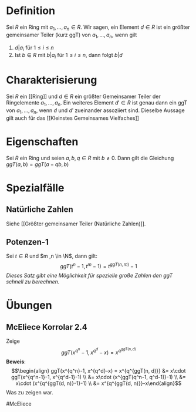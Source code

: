 # Definition
Sei $R$ ein Ring mit $a_1, ..., a_n \in R$. Wir sagen, ein Element $d \in R$ ist ein größter gemeinsamer Teiler (kurz ggT) von $a_1, ..., a_n$, wenn gilt
1. $d|a_i$ für $1 \leq i \leq n$
2. Ist $b \in R$ mit $b|a_i$ für $1 \leq i \leq n$, dann folgt $b |d$


# Charakterisierung
Sei $R$ ein [[Ring]] und $d \in R$ ein größter Gemeinsamer Teiler der Ringelemente $a_1, ..., a_n$. Ein weiteres Element $d' \in R$ ist genau dann ein ggT von $a_1, ..., a_n$, wenn $d$ und $d'$ zueinander assoziiert sind. Dieselbe Aussage gilt auch für das [[Kleinstes Gemeinsames Vielfaches]]

# Eigenschaften
Sei $R$ ein Ring und seien $a, b, q \in R$ mit $b \neq 0$. Dann gilt die Gleichung $ggT(a, b) = ggT(a-qb, b)$

# Spezialfälle
## Natürliche Zahlen
Siehe [[Größter gemeinsamer Teiler (Natürliche Zahlen)]].

## Potenzen-1
Sei $t \in R$ und $m ,n \in \N$, dann gilt:
$$ggT(t^n-1, t^m-1) = t^{ggT(n, m)}-1$$
*Dieses Satz gibt eine Möglichkeit für spezielle große Zahlen den ggT schnell zu berechnen.*

# Übungen
## McEliece Korrolar 2.4
Zeige
$$ggT(x^{q^n}-1, x^{q^d}-x) = x^{q^{ggT(n, d)}}$$
**Beweis**:
$$\begin{align} ggT(x^{q^n}-1, x^{q^d}-x) = x^{q^{ggT(n, d)}} &= x\cdot ggT(x^{q^n-1}-1, x^{q^d-1}-1) \\ 
&= x\cdot (x^{ggT(q^n-1, q^d-1)}-1) \\
&= x\cdot (x^{q^{ggT(d, n)}-1}-1) \\
&= x^{q^{ggT(d, n)}}-x\end{align}$$
Was zu zeigen war.

$\newcommand{\Q}{\mathbb Q}$
$\newcommand{\R}{\mathbb R}$
$\newcommand{\C}{\mathbb C}$
$\newcommand{\F}{\mathbb F}$
$\newcommand{\Z}{\mathbb Z}$
$\newcommand{\N}{\mathbb N}$
$\newcommand{\a}{\alpha}$

#McEliece 
